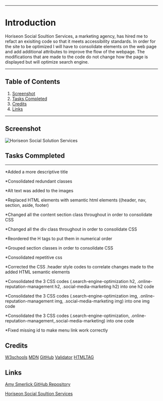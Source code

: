 <HoriseonSocialSolutionServices>

***
# **Introduction**
Horiseon Social Soultion Services, a marketing agency, has hired me to refact an exisiting code so that it meets accessibility standards. In order for the site to be optimized I will have to consolidate elements on the web page and add additional attributes to improve the flow of the webpage. The modifications that are made to the code do not change how the page is displayed but will optimize search engine. 
***
## Table of Contents
1. [Screenshot](##Screenshot)
2. [Tasks Completed](##**Taskscompleted**)
3. [Credits](##Credits)
4. [Links](##Links)
***

## Screenshot
![Horiseon Social Solution Services](https://user-images.githubusercontent.com/77814900/110166202-053ddd80-7dc2-11eb-8695-d30d17022879.png)

## **Tasks Commpleted**
***

*Added a more descriptive title

*Consolidated redundant classes

*Alt text was added to the images

*Replaced HTML elements with semantic html elements ((header, nav, section, aside, footer)

*Changed all the content section class throughout in order to consolidate CSS

*Changed all the div class throughout in order to consolidate CSS

*Reordered the H tags to put them in numerical order

*Grouped section classes in order to consolidate CSS

*Consolidated repetitive css 

*Corrected the CSS .header style codes to correlate changes made to the added HTML semantic elements 

*Consolidated the 3 CSS codes (.search-engine-optimization h2, .online-reputation-management h2, .social-media-marketing h2) into one h2 code

*Consolidated the 3 CSS codes (.search-engine-optimization img, .online-reputation-management img, .social-media-marketing img) into one img code

*Consolidated the 3 CSS codes (.search-engine-optimization, .online-reputation-management,.social-media-marketing) into one code

*Fixed missing id to make menu link work correctly


## Credits
[W3schools](https://www.w3schools.com/)
[MDN](https://developer.mozilla.org/en-US/docs/Web/CSS/CSS_Selectors)
[GitHub](https://coding-boot-camp.github.io/full-stack/github/professional-readme-guide)
[Validator](https://validator.w3.org/)
[HTMLTAG](https://medium.com/@zac_heisey/7-alternatives-to-the-div-html-tag-7c888c7b5036)


## Links
[Amy Smerlick GitHub Repository](https://amysmerlick.github.io/Horiseon/)

[Horiseon Social Soultion Services](http://127.0.0.1:5501/Horiseon/index.html)


